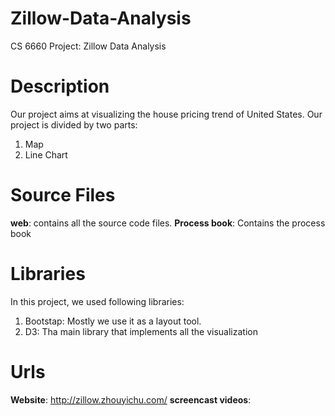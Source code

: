 # Zillow-Data-Analysis
CS 6660 Project: Zillow Data Analysis

# Description

Our project aims at visualizing the house pricing trend of United States.
Our project is divided by two parts:

1. Map
2. Line Chart

# Source Files

**web**: contains all the source code files.
**Process book**: Contains the process book

# Libraries

In this project, we used following libraries:

1. Bootstap: Mostly we use it as a layout tool.
2. D3: Tha main library that implements all the visualization

#  Urls

**Website**: http://zillow.zhouyichu.com/
**screencast videos**: 




